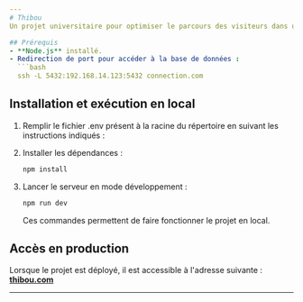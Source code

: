 ```yaml
---
# Thibou  
Un projet universitaire pour optimiser le parcours des visiteurs dans un musée.

## Prérequis  
- **Node.js** installé.  
- Redirection de port pour accéder à la base de données :  
  ```bash
  ssh -L 5432:192.168.14.123:5432 connection.com
  ```

## Installation et exécution en local  
1.  Remplir le fichier .env présent à la racine du répertoire en suivant les instructions indiqués :  
     

2. Installer les dépendances :  
   ```bash
   npm install
   ```

3. Lancer le serveur en mode développement :  
   ```bash
   npm run dev
   ```  
   Ces commandes permettent de faire fonctionner le projet en local.  

## Accès en production  
Lorsque le projet est déployé, il est accessible à l'adresse suivante :  
[**thibou.com**](https://thibou.com)  

---  
```


